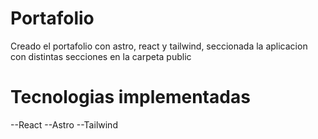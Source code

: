 # Portafolio

Creado el portafolio con astro, react y tailwind, seccionada la aplicacion con distintas secciones en la carpeta public

# Tecnologias implementadas
--React
--Astro
--Tailwind